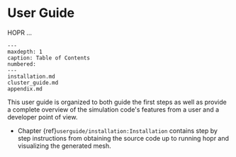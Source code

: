 # User Guide

HOPR ...

```{toctree}
---
maxdepth: 1
caption: Table of Contents
numbered:
---
installation.md
cluster_guide.md
appendix.md
```


This user guide is organized to both guide the first steps as well as provide a complete overview of
the simulation code's features from a user and a developer point of view.

* Chapter {ref}`userguide/installation:Installation` contains step by step instructions from obtaining the source
  code up to running hopr and visualizing the generated mesh.
